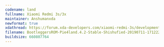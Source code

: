 ```yaml
---
codename: land
fullname: Xiaomi Redmi 3s/3x
maintainer: Anshumanxda
newformat: true
xdathread: https://forum.xda-developers.com/xiaomi-redmi-3s/development/rom-bootleggers-v4-0-t3909471
filename: BootleggersROM-Pie4land.4.2-Stable-Shishufied-20190711-171222.zip
buildsize: 660807764 
---
```

